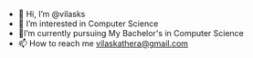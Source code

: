 - 👋 Hi, I’m @vilasks
- 👀 I’m interested in Computer Science
- 🌱I’m currently pursuing My Bachelor's in Computer Science 
- 📫 How to reach me vilaskathera@gmail.com

<!---
vilasks/vilasks is a ✨ special ✨ repository because its `README.md` (this file) appears on your GitHub profile.
You can click the Preview link to take a look at your changes.
--->
